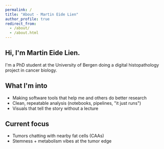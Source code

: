 ```yaml
---
permalink: /
title: "About - Martin Eide Lien"
author_profile: true
redirect_from: 
  - /about/
  - /about.html
---
```


Hi, I'm Martin Eide Lien.
------

I'm a PhD student at the University of Bergen doing a digital histopathology project in cancer biology.

What I'm into
------

- Making software tools that help me and others do better research
- Clean, repeatable analysis (notebooks, pipelines, "it just runs")
- Visuals that tell the story without a lecture

Current focus
------

- Tumors chatting with nearby fat cells (CAAs)
- Stemness + metabolism vibes at the tumor edge






